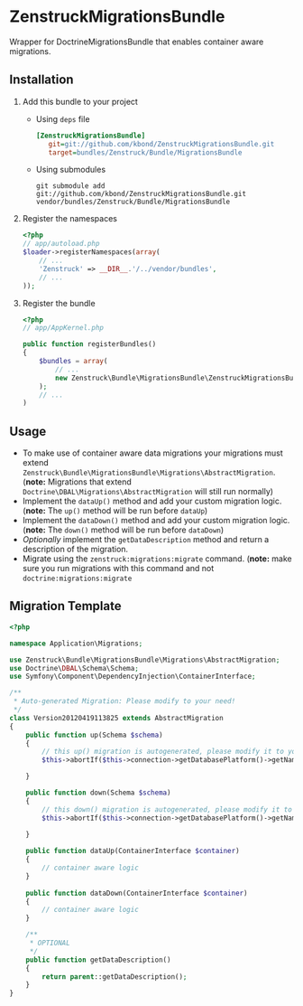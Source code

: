 # ZenstruckMigrationsBundle

Wrapper for DoctrineMigrationsBundle that enables container aware migrations.

## Installation

1. Add this bundle to your project
    * Using `deps` file

        ```ini
        [ZenstruckMigrationsBundle]
           git=git://github.com/kbond/ZenstruckMigrationsBundle.git
           target=bundles/Zenstruck/Bundle/MigrationsBundle
        ```
    * Using submodules
    
        ```
        git submodule add git://github.com/kbond/ZenstruckMigrationsBundle.git vendor/bundles/Zenstruck/Bundle/MigrationsBundle
        ```
        
2. Register the namespaces
    
    ```php
    <?php
    // app/autoload.php
    $loader->registerNamespaces(array(
        // ...
        'Zenstruck' => __DIR__.'/../vendor/bundles',
        // ...
    ));
    ```

3. Register the bundle

    ```php
    <?php
    // app/AppKernel.php
    
    public function registerBundles()
    {
        $bundles = array(
            // ...
            new Zenstruck\Bundle\MigrationsBundle\ZenstruckMigrationsBundle(),
        );
        // ...
    )
    ```
    
## Usage

*   To make use of container aware data migrations your migrations must extend 
    `Zenstruck\Bundle\MigrationsBundle\Migrations\AbstractMigration`.  (**note:** Migrations that extend
    `Doctrine\DBAL\Migrations\AbstractMigration` will still run normally)
*   Implement the `dataUp()` method and add your custom migration logic. (**note:** The `up()` method will be run 
    before `dataUp`)
*   Implement the `dataDown()` method and add your custom migration logic. (**note:** The `down()` method will be run 
    before `dataDown`)
*   _Optionally_ implement the `getDataDescription` method and return a description of the migration.
*   Migrate using the `zenstruck:migrations:migrate` command.
    (**note:** make sure you run migrations with this command and not `doctrine:migrations:migrate`

## Migration Template

```php
<?php

namespace Application\Migrations;

use Zenstruck\Bundle\MigrationsBundle\Migrations\AbstractMigration;
use Doctrine\DBAL\Schema\Schema;
use Symfony\Component\DependencyInjection\ContainerInterface;

/**
 * Auto-generated Migration: Please modify to your need!
 */
class Version20120419113825 extends AbstractMigration
{
    public function up(Schema $schema)
    {
        // this up() migration is autogenerated, please modify it to your needs
        $this->abortIf($this->connection->getDatabasePlatform()->getName() != "mysql");

    }

    public function down(Schema $schema)
    {
        // this down() migration is autogenerated, please modify it to your needs
        $this->abortIf($this->connection->getDatabasePlatform()->getName() != "mysql");

    }
    
    public function dataUp(ContainerInterface $container)
    {
        // container aware logic
    }
    
    public function dataDown(ContainerInterface $container)
    {
        // container aware logic
    }

    /**
     * OPTIONAL
     */
    public function getDataDescription()
    {
        return parent::getDataDescription();
    }
}
```
